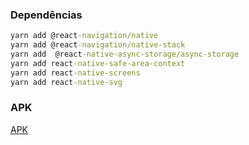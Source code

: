 ### Dependências
```cmd
yarn add @react-navigation/native
yarn add @react-navigation/native-stack
yarn add  @react-native-async-storage/async-storage
yarn add react-native-safe-area-context
yarn add react-native-screens
yarn add react-native-svg
```
### APK
[APK](https://expo.dev/artifacts/eas/mZepJUj3Pkcn2LuL63v5eG.apk)